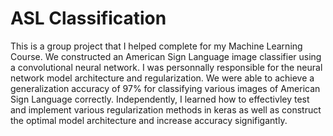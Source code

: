 # ASL Classification
This is a group project that I helped complete for my Machine Learning Course. We constructed an American Sign Language image classifier using a convolutional neural network. I was personnally responsible for the neural network model architecture and regularization. We were able to achieve a generalization accuracy of 97% for classifying various images of American Sign Language correctly. Independently, I learned how to effectivley test and implement various regularization methods in keras as well as construct the optimal model architecture and increase accuracy signifigantly.
